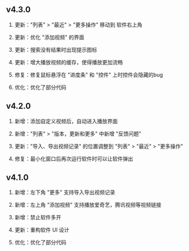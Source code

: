 ## v4.3.0

1. 更新："列表" > "最近" > "更多操作" 移动到 软件右上角

2. 更新：优化 "添加视频" 的界面

3. 更新：搜索没有结果时出现提示图标

4. 更新：增大播放视频的缓存，使得播放更加流畅

5. 修复：修复鼠标悬浮在 "进度条" 和 "控件" 上时控件会隐藏的bug

6. 优化：优化了部分代码

## v4.2.0

1. 新增：添加自定义视频后，自动进入播放界面

2. 新增："列表" > "版本，更新和更多" 中新增 "反馈问题"

3. 更新："导入、导出视频记录" 的位置调整到 "列表" > "最近" > "更多操作"

4. 修复：最小化窗口后再次运行软件时可以让软件弹出

## v4.1.0

1. 新增：左下角 "更多" 支持导入导出视频记录

2. 新增：左上角 "添加视频" 支持播放爱奇艺，腾讯视频等视频链接

3. 新增：禁止软件多开

4. 更新：重构软件 UI 设计

5. 优化：优化了部分代码
